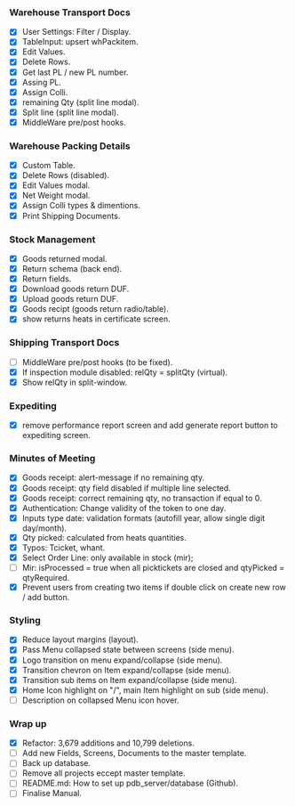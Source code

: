 ### Warehouse Transport Docs
- [X] User Settings: Filter / Display.
- [X] TableInput: upsert whPackitem.
- [X] Edit Values.
- [X] Delete Rows.
- [X] Get last PL / new PL number.
- [X] Assing PL.
- [X] Assign Colli.
- [X] remaining Qty (split line modal).
- [X] Split line (split line modal).
- [X] MiddleWare pre/post hooks.
### Warehouse Packing Details
- [X] Custom Table.
- [X] Delete Rows (disabled).
- [X] Edit Values modal.
- [X] Net Weight modal.
- [X] Assign Colli types & dimentions.
- [X] Print Shipping Documents.
### Stock Management
- [X] Goods returned modal.
- [X] Return schema (back end).
- [X] Return fields.
- [X] Download goods return DUF.
- [X] Upload goods return DUF.
- [X] Goods recipt (goods return radio/table).
- [X] show returns heats in certificate screen.
### Shipping Transport Docs
- [ ] MiddleWare pre/post hooks (to be fixed).
- [X] If inspection module disabled: relQty = splitQty (virtual).
- [X] Show relQty in split-window.
### Expediting
- [X] remove performance report screen and add generate report button to expediting screen.
### Minutes of Meeting
- [X] Goods receipt: alert-message if no remaining qty.
- [X] Goods receipt: qty field disabled if multiple line selected.
- [X] Goods receipt: correct remaining qty, no transaction if equal to 0.
- [X] Authentication: Change validity of the  token to one day.
- [X] Inputs type date: validation formats (autofill year, allow single digit day/month).
- [X] Qty picked: calculated from heats quantities.
- [X] Typos: Tcicket, whant.
- [X] Select Order Line: only available in stock (mir);
- [ ] Mir: isProcessed = true when all picktickets are closed and qtyPicked = qtyRequired.
- [X] Prevent users from creating two items if double click on create new row / add button.
### Styling
- [X] Reduce layout margins (layout).
- [X] Pass Menu collapsed state between screens (side menu).
- [X] Logo transition on menu expand/collapse (side menu).
- [X] Transition chevron on Item expand/collapse (side menu).
- [X] Transition sub items on Item expand/collapse (side menu).
- [X] Home Icon highlight on "/", main Item highlight on sub (side menu).
- [ ] Description on collapsed Menu icon hover.
### Wrap up
- [X] Refactor: 3,679 additions and 10,799 deletions.
- [ ] Add new Fields, Screens, Documents to the master template.
- [ ] Back up database.
- [ ] Remove all projects eccept master template.
- [ ] README.md: How to set up pdb_server/database (Github).
- [ ] Finalise Manual.